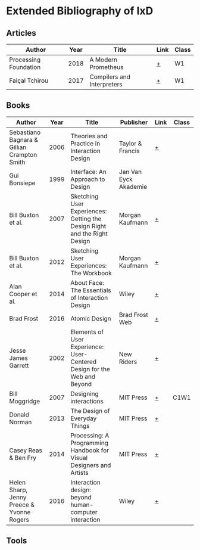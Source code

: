 # Extended Bibliography of IxD

## Articles
| Author | Year | Title | Link | Class |
|--------|------|-------|------|-------|
| Processing Foundation | 2018 | A Modern Prometheus | [+](https://medium.com/processing-foundation/a-modern-prometheus-59aed94abe85) | W1 |
| Faiçal Tchirou | 2017 | Compilers and Interpreters | [+](https://hackernoon.com/compilers-and-interpreters-3e354a2e41cf) | W1 |

## Books
| Author | Year | Title | Publisher | Link | Class |
|--------|------|-------|-----------|------|-------|
| Sebastiano Bagnara & Gillıan Crampton Smith | 2006 | Theories and Practice in Interaction Design | Taylor & Francis | [+](https://www.tandfonline.com/doi/abs/10.1080/00140130701680213?journalCode=terg20)|  |
| Gui Bonsiepe | 1999 | Interface: An Approach to Design | Jan Van Eyck Akademie | | |
| Bill Buxton et al. | 2007 | Sketching User Experiences: Getting the Design Right and the Right Design | Morgan Kaufmann | [+](https://www.elsevier.com/books/sketching-user-experiences-getting-the-design-right-and-the-right-design/buxton/978-0-12-374037-3)|  |
| Bill Buxton et al. | 2012 | Sketching User Experiences: The Workbook | Morgan Kaufmann | [+](https://sketchbook.cpsc.ucalgary.ca)|  |
| Alan Cooper et al.  | 2014 | About Face: The Essentials of Interaction Design | Wiley | [+](https://www.wiley.com/en-us/About+Face%3A+The+Essentials+of+Interaction+Design%2C+4th+Edition-p-9781118766576)|  |
| Brad Frost | 2016 | Atomic Design | Brad Frost Web | [+](http://bradfrost.com/blog/post/atomic-web-design/)|  |
| Jesse James Garrett | 2002 | Elements of User Experience: User-Centered Design for the Web and Beyond | New Riders | [+](http://www.jjg.net/elements/) |
| Bill Moggridge | 2007 | Designing interactions | MIT Press | [+](http://www.designinginteractions.com)| C1W1 |
| Donald Norman | 2013 | The Design of Everyday Things | MIT Press | [+](https://www.jnd.org/books/design-of-everyday-things-revised.html)|  |
| Casey Reas & Ben Fry | 2014 | Processing: A Programming Handbook for Visual Designers and Artists | MIT Press | [+](https://processing.org/handbook/)|  |
| Helen Sharp, Jenny Preece & Yvonne Rogers | 2016 | Interaction design: beyond human-computer interaction | Wiley | [+](http://www.id-book.com)|  |



## Tools

